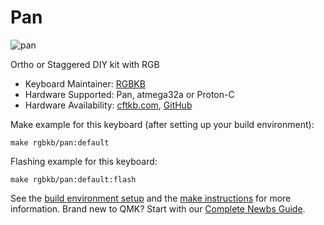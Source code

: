 # Pan

![pan](https://i.imgur.com/Q6pqCFF.jpg)

Ortho or Staggered DIY kit with RGB

* Keyboard Maintainer: [RGBKB](https://github.com/RGBKB)
* Hardware Supported: Pan, atmega32a or Proton-C
* Hardware Availability: [cftkb.com](https://www.rgbkb.net/), [GitHub](https://github.com/RGBKB/Keyboard-files/tree/master/Pan)

Make example for this keyboard (after setting up your build environment):

    make rgbkb/pan:default

Flashing example for this keyboard:

    make rgbkb/pan:default:flash

See the [build environment setup](https://docs.qmk.fm/#/getting_started_build_tools) and the [make instructions](https://docs.qmk.fm/#/getting_started_make_guide) for more information. Brand new to QMK? Start with our [Complete Newbs Guide](https://docs.qmk.fm/#/newbs).
